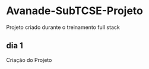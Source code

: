 # Avanade-SubTCSE-Projeto
Projeto criado durante o treinamento full stack

## dia 1
Criação do Projeto